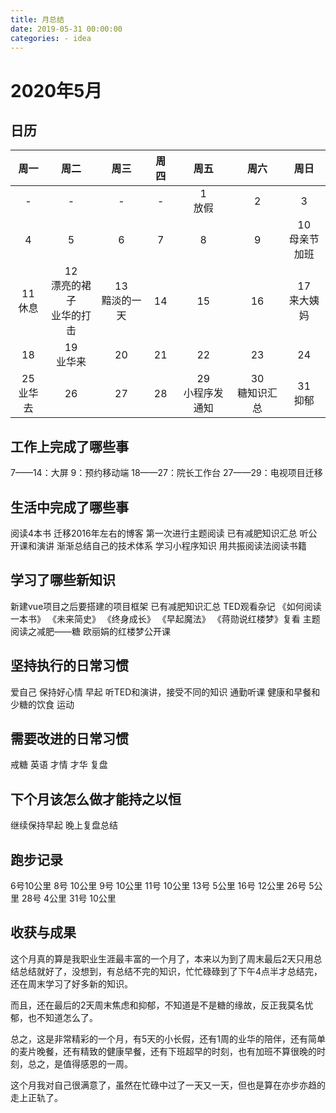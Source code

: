 ```yaml
---
title: 月总结
date: 2019-05-31 00:00:00
categories: - idea
---
```



# 2020年5月

## 日历

|周一|周二|周三|周四|周五|周六|周日|
|:--:|:--:|:--:|:--:|:--:|:--:|:--:|
|-|-|-|-|1<br>放假|2<br>|3<br>|
|4<br>|5<br>|6<br>|7<br>|8<br>|9<br>|10<br>母亲节<br>加班|
|11<br>休息|12<br>漂亮的裙子<br>业华的打击|13<br>黯淡的一天|14<br>|15<br>|16<br>|17<br>来大姨妈|
|18<br>|19<br>业华来|20<br>|21<br>|22<br>|23<br>|24<br>|
|25<br>业华去|26<br>|27<br>|28<br>|29<br>小程序发通知|30<br>糖知识汇总|31<br>抑郁|

## 工作上完成了哪些事

7——14：大屏
9：预约移动端
18——27：院长工作台
27——29：电视项目迁移

## 生活中完成了哪些事

阅读4本书
迁移2016年左右的博客
第一次进行主题阅读
已有减肥知识汇总
听公开课和演讲
渐渐总结自己的技术体系
学习小程序知识
用共振阅读法阅读书籍

## 学习了哪些新知识

新建vue项目之后要搭建的项目框架
已有减肥知识汇总
TED观看杂记
《如何阅读一本书》
《未来简史》
《终身成长》
《早起魔法》
《蒋勋说红楼梦》复看
主题阅读之减肥——糖
欧丽娟的红楼梦公开课

## 坚持执行的日常习惯

爱自己
保持好心情
早起
听TED和演讲，接受不同的知识
通勤听课
健康和早餐和少糖的饮食
运动

## 需要改进的日常习惯

戒糖
英语
才情
才华
复盘

## 下个月该怎么做才能持之以恒

继续保持早起
晚上复盘总结

## 跑步记录

6号10公里
8号 10公里
9号 10公里
11号 10公里
13号 5公里
16号 12公里
26号 5公里
28号 4公里
31号 10公里

## 收获与成果

这个月真的算是我职业生涯最丰富的一个月了，本来以为到了周末最后2天只用总结总结就好了，没想到，有总结不完的知识，忙忙碌碌到了下午4点半才总结完，还在周末学习了好多新的知识。

而且，还在最后的2天周末焦虑和抑郁，不知道是不是糖的缘故，反正我莫名忧郁，也不知道怎么了。

总之，这是非常精彩的一个月，有5天的小长假，还有1周的业华的陪伴，还有简单的麦片晚餐，还有精致的健康早餐，还有下班超早的时刻，也有加班不算很晚的时刻，总之，是值得感恩的一周。

这个月我对自己很满意了，虽然在忙碌中过了一天又一天，但也是算在亦步亦趋的走上正轨了。